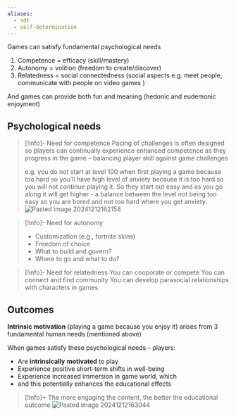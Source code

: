 ```yaml
---
aliases:
  - sdt
  - self-determination
---
```

Games can satisfy fundamental psychological needs
1. Competence = efficacy (skill/mastery)
2. Autonomy = volition (freedom to create/discover)
3. Relatedness = social connectedness (social aspects e.g. meet people, communicate with people on video games )

And games can provide both fun and meaning (hedonic and eudemonic enjoyment)
## Psychological needs

> [!info]- Need for competence
> Pacing of challenges is often designed so players can continually experience enhanced competence as they progress in the game – balancing player skill against game challenges
> 
> e.g. you do not start at level 100 when first playing a game because too hard so you’ll have high level of anxiety because it is too hard so you will not continue playing it. So they start out easy and as you go along it will get higher - a balance between the level not being too easy so you are bored and not too hard where you get anxiety.
> ![Pasted image 20241212162158](Definitions/theories/attachments/Pasted%20image%2020241212162158.png)

> [!info]- Need for autonomy
> * Customization (e.g., fortnite skins)
> * Freedom of choice 
> * What to build and govern?
> * Where to go and what to do?

> [!info]- Need for relatedness
> You can cooporate or compete
> You can connect and find community
> You can develop parasocial relationships with characters in games

## Outcomes

**Intrinsic motivation** (playing a game because you enjoy it) arises from 3 fundamental human needs (mentioned above)

When games satisfy these psychological needs – players:
* Are **intrinsically** **motivated** to play
* Experience positive short-term shifts in well-being 
* Experience increased immersion in game world, which 
* and this potentially enhances the educational effects

> [!info]+ The more engaging the content, the better the educational outcome
> ![Pasted image 20241212163044](Definitions/theories/attachments/Pasted%20image%2020241212163044.png)
